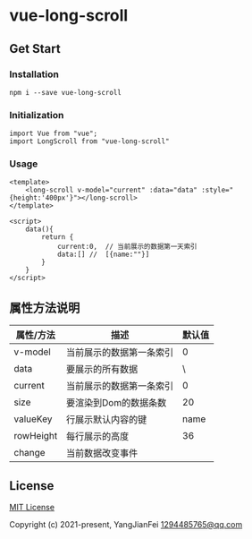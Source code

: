 # vue-long-scroll

## Get Start 

### Installation

```
npm i --save vue-long-scroll
```

### Initialization
```
import Vue from "vue";
import LongScroll from "vue-long-scroll"
```

### Usage
```
<template>
    <long-scroll v-model="current" :data="data" :style="{height:'400px'}"></long-scroll>
</template>

<script>
    data(){
        return {
            current:0,  // 当前展示的数据第一天索引
            data:[] //  [{name:""}]
        }
    }
</script>
```

## 属性方法说明
| 属性/方法      | 描述 | 默认值 |
| ----------- | ----------- | ----------- |
| v-model  | 当前展示的数据第一条索引  | 0  |
| data      | 要展示的所有数据       |\ |
| current   | 当前展示的数据第一条索引        | 0  |
| size | 要渲染到Dom的数据条数 | 20 |
| valueKey   | 行展示默认内容的键  | name  |
| rowHeight  | 每行展示的高度  | 36  |
| change  | 当前数据改变事件  |   |

## License

[MIT License](https://opensource.org/licenses/MIT)

Copyright (c) 2021-present, YangJianFei <1294485765@qq.com>